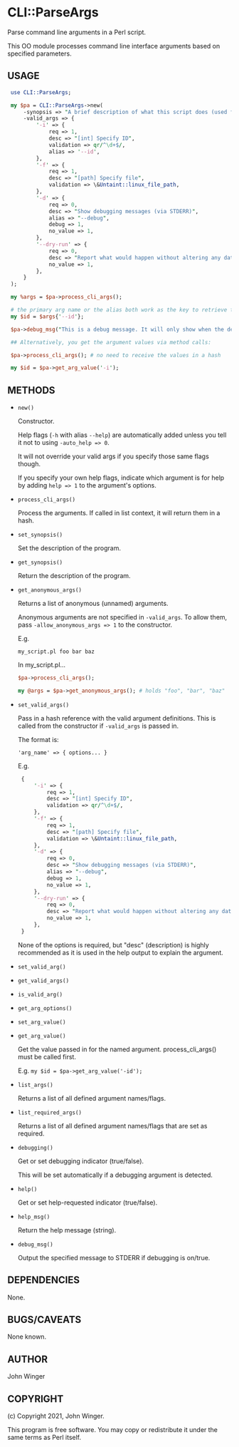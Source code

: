 # CLI::ParseArgs

Parse command line arguments in a Perl script.

This OO module processes command line interface arguments based on specified parameters.

## USAGE

```perl
 use CLI::ParseArgs;

 my $pa = CLI::ParseArgs->new(
     -synopsis => "A brief description of what this script does (used for help)",
     -valid_args => {
         '-i' => {
             req => 1,
             desc => "[int] Specify ID",
             validation => qr/^\d+$/,
             alias => '--id',
         },
         '-f' => {
             req => 1,
             desc => "[path] Specify file",
             validation => \&Untaint::linux_file_path,
         },
         '-d' => {
             req => 0,
             desc => "Show debugging messages (via STDERR)",
             alias => "--debug",
             debug => 1,
             no_value => 1,
         },
         '--dry-run' => {
             req => 0,
             desc => "Report what would happen without altering any data",
             no_value => 1,
         },
     }
 );

 my %args = $pa->process_cli_args();

 # the primary arg name or the alias both work as the key to retrieve the value
 my $id = $args{'--id'};

 $pa->debug_msg("This is a debug message. It will only show when the debugging argument is indicated");

 ## Alternatively, you get the argument values via method calls:

 $pa->process_cli_args(); # no need to receive the values in a hash

 my $id = $pa->get_arg_value('-i');
```

## METHODS

* `new()`

  Constructor.

  Help flags (`-h` with alias `--help`) are automatically added unless you tell it not to using `-auto_help => 0`.

  It will not override your valid args if you specify those same flags though.

  If you specify your own help flags, indicate which argument is for help by adding `help => 1` to the argument's options.

* `process_cli_args()`

  Process the arguments. If called in list context, it will return them in a hash.

* `set_synopsis()`

  Set the description of the program.

* `get_synopsis()`

  Return the description of the program.

* `get_anonymous_args()`

  Returns a list of anonymous (unnamed) arguments.

  Anonymous arguments are not specified in `-valid_args`. To allow them, pass `-allow_anonymous_args => 1` to the constructor.

  E.g.

  `my_script.pl foo bar baz`

  In my_script.pl...

  ```perl
  $pa->process_cli_args();

  my @args = $pa->get_anonymous_args(); # holds "foo", "bar", "baz"
  ```

* `set_valid_args()`

  Pass in a hash reference with the valid argument definitions. This is called from the constructor if `-valid_args` is passed in.

  The format is:

  `'arg_name' => { options... }`

  E.g.

  ```perl
   {
       '-i' => {
           req => 1,
           desc => "[int] Specify ID",
           validation => qr/^\d+$/,
       },
       '-f' => {
           req => 1,
           desc => "[path] Specify file",
           validation => \&Untaint::linux_file_path,
       },
       '-d' => {
           req => 0,
           desc => "Show debugging messages (via STDERR)",
           alias => "--debug",
           debug => 1,
           no_value => 1,
       },
       '--dry-run' => {
           req => 0,
           desc => "Report what would happen without altering any data",
           no_value => 1,
       },
   }
  ```

  None of the options is required, but "desc" (description) is highly recommended as it is used in the help output to explain the argument.

* `set_valid_arg()`

* `get_valid_args()`

* `is_valid_arg()`

* `get_arg_options()`

* `set_arg_value()`

* `get_arg_value()`

  Get the value passed in for the named argument. process_cli_args() must be called first.

  E.g. `my $id = $pa->get_arg_value('-id');`

* `list_args()`

  Returns a list of all defined argument names/flags.

* `list_required_args()`

  Returns a list of all defined argument names/flags that are set as required.

* `debugging()`

  Get or set debugging indicator (true/false).

  This will be set automatically if a debugging argument is detected.

* `help()`

  Get or set help-requested indicator (true/false).

* `help_msg()`

  Return the help message (string).

* `debug_msg()`

  Output the specified message to STDERR if debugging is on/true.

## DEPENDENCIES

None.

## BUGS/CAVEATS

None known.

## AUTHOR

John Winger

## COPYRIGHT

(c) Copyright 2021, John Winger.

This program is free software. You may copy or redistribute it under the same terms as Perl itself.
